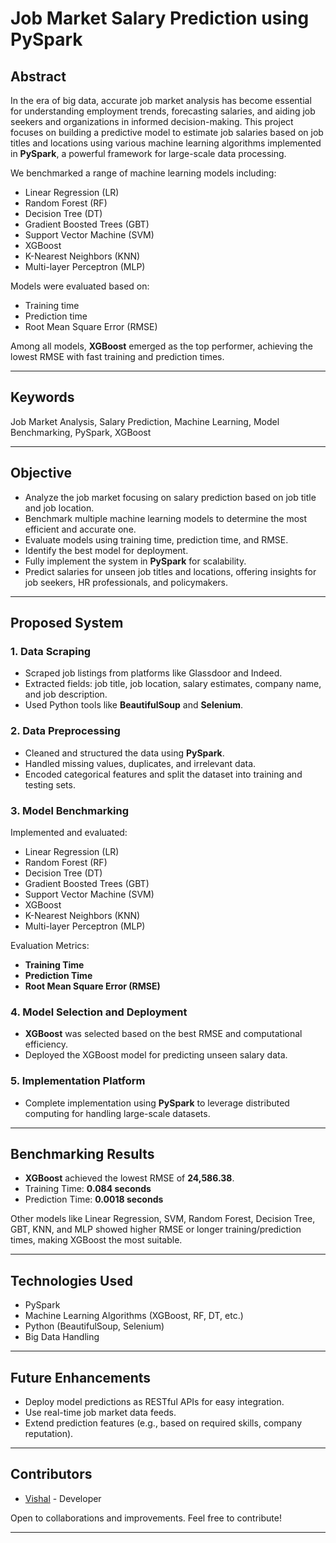 
# Job Market Salary Prediction using PySpark

## Abstract

In the era of big data, accurate job market analysis has become essential for understanding employment trends, forecasting salaries, and aiding job seekers and organizations in informed decision-making. This project focuses on building a predictive model to estimate job salaries based on job titles and locations using various machine learning algorithms implemented in **PySpark**, a powerful framework for large-scale data processing.

We benchmarked a range of machine learning models including:
- Linear Regression (LR)
- Random Forest (RF)
- Decision Tree (DT)
- Gradient Boosted Trees (GBT)
- Support Vector Machine (SVM)
- XGBoost
- K-Nearest Neighbors (KNN)
- Multi-layer Perceptron (MLP)

Models were evaluated based on:
- Training time
- Prediction time
- Root Mean Square Error (RMSE)

Among all models, **XGBoost** emerged as the top performer, achieving the lowest RMSE with fast training and prediction times.

---

## Keywords

Job Market Analysis, Salary Prediction, Machine Learning, Model Benchmarking, PySpark, XGBoost

---

## Objective

- Analyze the job market focusing on salary prediction based on job title and job location.
- Benchmark multiple machine learning models to determine the most efficient and accurate one.
- Evaluate models using training time, prediction time, and RMSE.
- Identify the best model for deployment.
- Fully implement the system in **PySpark** for scalability.
- Predict salaries for unseen job titles and locations, offering insights for job seekers, HR professionals, and policymakers.

---

## Proposed System

### 1. Data Scraping
- Scraped job listings from platforms like Glassdoor and Indeed.
- Extracted fields: job title, job location, salary estimates, company name, and job description.
- Used Python tools like **BeautifulSoup** and **Selenium**.

### 2. Data Preprocessing
- Cleaned and structured the data using **PySpark**.
- Handled missing values, duplicates, and irrelevant data.
- Encoded categorical features and split the dataset into training and testing sets.

### 3. Model Benchmarking
Implemented and evaluated:
- Linear Regression (LR)
- Random Forest (RF)
- Decision Tree (DT)
- Gradient Boosted Trees (GBT)
- Support Vector Machine (SVM)
- XGBoost
- K-Nearest Neighbors (KNN)
- Multi-layer Perceptron (MLP)

Evaluation Metrics:
- **Training Time**
- **Prediction Time**
- **Root Mean Square Error (RMSE)**

### 4. Model Selection and Deployment
- **XGBoost** was selected based on the best RMSE and computational efficiency.
- Deployed the XGBoost model for predicting unseen salary data.

### 5. Implementation Platform
- Complete implementation using **PySpark** to leverage distributed computing for handling large-scale datasets.

---

## Benchmarking Results

- **XGBoost** achieved the lowest RMSE of **24,586.38**.
- Training Time: **0.084 seconds**
- Prediction Time: **0.0018 seconds**

Other models like Linear Regression, SVM, Random Forest, Decision Tree, GBT, KNN, and MLP showed higher RMSE or longer training/prediction times, making XGBoost the most suitable.

---

## Technologies Used

- PySpark
- Machine Learning Algorithms (XGBoost, RF, DT, etc.)
- Python (BeautifulSoup, Selenium)
- Big Data Handling

---

## Future Enhancements

- Deploy model predictions as RESTful APIs for easy integration.
- Use real-time job market data feeds.
- Extend prediction features (e.g., based on required skills, company reputation).

---

## Contributors

- [Vishal](https://github.com/Vishal8500) - Developer

Open to collaborations and improvements. Feel free to contribute!

---
